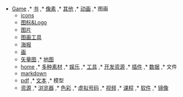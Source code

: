 * [Game](Game.md)
,* [书](书.md)
,* [像素](像素.md)
,* [其他](其他.md)
,* [动画](动画.md)
,* 图画
  * [icons](图画/icons.md)
  * [图标&Logo](图画/图标&Logo.md)
  * [图片](图画/图片.md)
  * [图画工具](图画/图画工具.md)
  * [海报](图画/海报.md)
  * [画](图画/画.md)
  * [矢量图](图画/矢量图.md)
,* [地图](地图/index.md)
  * [home](地图/index.md)
,* [多种素材](多种素材.md)
,* [娱乐](娱乐.md)
,* [工具](工具.md)
,* [开发资源](开发资源.md)
,* [插件](插件.md)
,* [数据](数据.md)
,* 文件
  * [markdown](文件/markdown.md)
  * [pdf](文件/pdf.md)
,* [文本](文本.md)
,* 模型
  * [资源](模型/资源.md)
,* [浏览器](浏览器.md)
,* [色彩](色彩.md)
,* [虚拟号码](虚拟号码.md)
,* [视频](视频.md)
,* [课程](课程.md)
,* [软件](软件.md)
,* [镜像](镜像.md)
